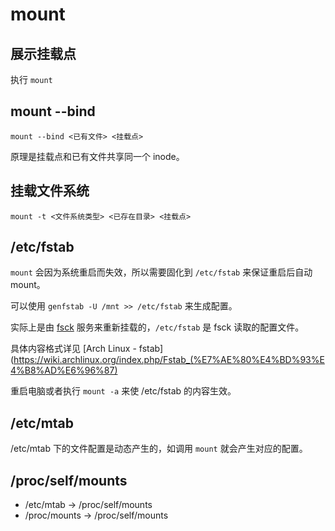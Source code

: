 # mount

## 展示挂载点

执行 `mount`

## mount --bind

`mount --bind <已有文件> <挂载点>`

原理是挂载点和已有文件共享同一个 inode。

## 挂载文件系统

`mount -t <文件系统类型> <已存在目录> <挂载点>`

## /etc/fstab

`mount` 会因为系统重启而失效，所以需要固化到 `/etc/fstab` 来保证重启后自动 mount。

可以使用 `genfstab -U /mnt >> /etc/fstab` 来生成配置。

实际上是由 [fsck](https://wiki.archlinux.org/index.php/Fsck) 服务来重新挂载的，`/etc/fstab` 是 fsck 读取的配置文件。

具体内容格式详见 [Arch Linux - fstab](https://wiki.archlinux.org/index.php/Fstab_(%E7%AE%80%E4%BD%93%E4%B8%AD%E6%96%87)

重启电脑或者执行 `mount -a` 来使 /etc/fstab 的内容生效。

## /etc/mtab

/etc/mtab 下的文件配置是动态产生的，如调用 `mount` 就会产生对应的配置。

## /proc/self/mounts

- /etc/mtab -> /proc/self/mounts
- /proc/mounts -> /proc/self/mounts
